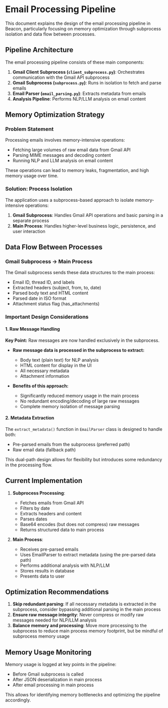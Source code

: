 # Email Processing Pipeline

This document explains the design of the email processing pipeline in Beacon, particularly focusing on memory optimization through subprocess isolation and data flow between processes.

## Pipeline Architecture

The email processing pipeline consists of these main components:

1. **Gmail Client Subprocess (`client_subprocess.py`)**: Orchestrates communication with the Gmail API subprocess
2. **Gmail Subprocess (`subprocess.py`)**: Runs in isolation to fetch and parse emails
3. **Email Parser (`email_parsing.py`)**: Extracts metadata from emails
4. **Analysis Pipeline**: Performs NLP/LLM analysis on email content

## Memory Optimization Strategy

### Problem Statement

Processing emails involves memory-intensive operations:
- Fetching large volumes of raw email data from Gmail API
- Parsing MIME messages and decoding content
- Running NLP and LLM analysis on email content

These operations can lead to memory leaks, fragmentation, and high memory usage over time.

### Solution: Process Isolation

The application uses a subprocess-based approach to isolate memory-intensive operations:

1. **Gmail Subprocess**: Handles Gmail API operations and basic parsing in a separate process
2. **Main Process**: Handles higher-level business logic, persistence, and user interaction

## Data Flow Between Processes

### Gmail Subprocess → Main Process

The Gmail subprocess sends these data structures to the main process:
- Email ID, thread ID, and labels
- Extracted headers (subject, from, to, date)
- Parsed body text and HTML content 
- Parsed date in ISO format
- Attachment status flag (has_attachments)

### Important Design Considerations

#### 1. Raw Message Handling

**Key Point:** Raw messages are now handled exclusively in the subprocess.

- **Raw message data is processed in the subprocess to extract:**
  - Body text (plain text) for NLP analysis
  - HTML content for display in the UI
  - All necessary metadata
  - Attachment information

- **Benefits of this approach:**
  - Significantly reduced memory usage in the main process
  - No redundant encoding/decoding of large raw messages
  - Complete memory isolation of message parsing

#### 2. Metadata Extraction

The `extract_metadata()` function in `EmailParser` class is designed to handle both:
- Pre-parsed emails from the subprocess (preferred path)
- Raw email data (fallback path)

This dual-path design allows for flexibility but introduces some redundancy in the processing flow.

## Current Implementation

1. **Subprocess Processing**:
   - Fetches emails from Gmail API
   - Filters by date
   - Extracts headers and content
   - Parses dates
   - Base64 encodes (but does not compress) raw messages
   - Returns structured data to main process

2. **Main Process**:
   - Receives pre-parsed emails
   - Uses EmailParser to extract metadata (using the pre-parsed data path)
   - Performs additional analysis with NLP/LLM
   - Stores results in database
   - Presents data to user

## Optimization Recommendations

1. **Skip redundant parsing**: If all necessary metadata is extracted in the subprocess, consider bypassing additional parsing in the main process
2. **Ensure raw message integrity**: Never compress or modify raw messages needed for NLP/LLM analysis
3. **Balance memory and processing**: Move more processing to the subprocess to reduce main process memory footprint, but be mindful of subprocess memory usage

## Memory Usage Monitoring

Memory usage is logged at key points in the pipeline:
- Before Gmail subprocess is called
- After JSON deserialization in main process
- After email processing in main process

This allows for identifying memory bottlenecks and optimizing the pipeline accordingly. 